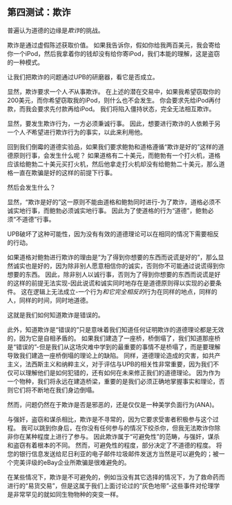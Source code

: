 ## 第四测试：欺诈

普遍认为道德的边缘是*欺诈*的挑战。

欺诈是通过虚假陈述获取价值。 如果我告诉你，假如你给我两百美元，我会寄给你一个iPod，然后我拿着你的钱却没有给你寄iPod，我们本能的理解，这是盗窃的一种模式。

让我们把欺诈的问题通过UPB的研磨器，看它是否成立。

显然，欺诈要求一个人*不*从事欺诈。 在上述的潜在交易中，如果我希望窃取你的200美元，而你希望窃取我的iPod，则什么也不会发生。 你会要求先给iPod再付款，而我会要求先付款再给iPod。 我们将陷入僵持状态，完全无法相互欺诈。

显然，要发生欺诈行为，一方必须秉诚行事。 因此，想要进行欺诈的人依赖于另一个人*不*希望进行欺诈行为的事实，以此来利用他。

回到我们倒霉的道德实验品，如果我们要求鲍勃和道格遵循“欺诈是好的”这样的道德原则行事，会发生什么呢？ 如果道格有二十美元，而鲍勃有一个打火机，道格应该给鲍勃二十美元买打火机，然后他拿走打火机却没有给鲍勃二十美元，那么道格一直在欺骗是好的这样的前提下行事。

然后会发生什么？

显然，“欺诈是好的”这一原则不能由道格和鲍勃同时进行-为了欺诈，道格必须不诚实地行事，而鲍勃必须诚实地行事。 因此为了使道格的行为“道德”，鲍勃必须“不道德”行事。

UPB破坏了这种可能性，因为没有有效的道德理论可以在相同的情况下需要相反的行动。

如果道格对鲍勃进行欺诈的理由是“为了得到你想要的东西而说谎是好的”，那么显然诚实也是好的，因为除非别人愿意相信你的诚实，否则你不可能通过说谎得到你想要的东西。 因此，除非别人以诚行事，否则为了得到你想要的东西而说谎是好的这样的前提无法实现-因此说谎和诚实同时地存在是道德原则得以实现的必要条件。 这在逻辑上无法成立-一个行为*和它完全相反的*行为在同样的地点，同样的人，同样的时间，同时地道德。

这就是我们如何知道欺诈是错误的。

此外，知道欺诈是“错误的”只是意味着我们知道任何证明欺诈的道德理论都是无效的，因为它是自相矛盾的。 如果我们建造了一座桥，桥倒塌了，我们知道那座桥是“错误的”-但是我们从这场灾难中学到的最重要的事情不是桥塌了，而是要理解导致我们建造一座桥倒塌的理论上的缺陷。 同样，道德理论造成的灾害，如共产主义，法西斯主义和纳粹主义，对于评估与UPB的相关性非常重要，因为我们不仅可以理解他们是如何犯错的，还有如何在未来修正我们的道德理论。 因为作为一个物种，我们将永远在建造桥梁，重要的是我们必须正确地掌握事实和理论，否则它们将不断地在我们身边倒塌。

然而，问题仍然在于欺诈是否是邪恶的，还是仅仅是一种美学负面行为(ANA)。

与强奸，盗窃和谋杀相比，欺诈是不寻常的，因为它要求受害者积极参与这个过程。 我可以跳到你身后，在你没有任何参与的情况下绞杀你，但我无法欺诈你除非你在某种程度上进行了参与。 因此欺诈属于“可避免性”的范畴，与强奸，谋杀和盗窃有着根本的不同。 然而，可避免性的程度，部分决定了不道德的程度。 将您的银行信息发送给尼日利亚的电子邮件垃圾邮件发送方当然是可以避免的；被一个完美评级的eBay企业所欺骗是很难避免的。

在某些情况下，欺诈是不可避免的，例如当没有其它选择的情况下，为了救命药而进行的“易货交易”，但是这属于我们上面讨论过的“灰色地带”-这些事件对伦理学是非常罕见的就如同生物物种的突变一样。